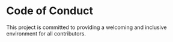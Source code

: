 # Code of Conduct  
This project is committed to providing a welcoming and inclusive environment for all contributors.
